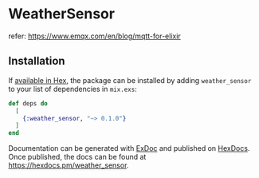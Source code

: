 # WeatherSensor

refer: https://www.emqx.com/en/blog/mqtt-for-elixir

## Installation

If [available in Hex](https://hex.pm/docs/publish), the package can be installed
by adding `weather_sensor` to your list of dependencies in `mix.exs`:

```elixir
def deps do
  [
    {:weather_sensor, "~> 0.1.0"}
  ]
end
```

Documentation can be generated with [ExDoc](https://github.com/elixir-lang/ex_doc)
and published on [HexDocs](https://hexdocs.pm). Once published, the docs can
be found at <https://hexdocs.pm/weather_sensor>.

